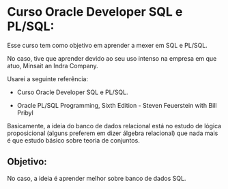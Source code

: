 # Curso Oracle Developer SQL e PL/SQL:
Esse curso tem como objetivo em aprender a mexer em SQL e PL/SQL.

No caso, tive que aprender devido ao seu uso intenso na empresa em que atuo, Minsait an Indra Company.

Usarei a seguinte referência:

- Curso Oracle Developer SQL e PL/SQL.

- Oracle PL/SQL Programming, Sixth Edition - Steven Feuerstein with Bill Pribyl

Basicamente, a ideia do banco de dados relacional está no estudo de lógica proposicional (alguns preferem em dizer álgebra relacional) que nada mais é que estudo básico sobre teoria de conjuntos.

## Objetivo:
No caso, a ideia é aprender melhor sobre banco de dados SQL.
